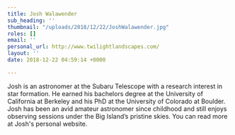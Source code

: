 ```yaml
---
title: Josh Walawender
sub_heading: ''
thumbnail: "/uploads/2018/12/22/JoshWalawender.jpg"
roles: []
email: ''
personal_url: http://www.twilightlandscapes.com/
layout: ''
date: 2018-12-22 04:59:14 +0000

---
```

Josh is an astronomer at the Subaru Telescope with a research interest in star formation. He earned his bachelors degree at the University of California at Berkeley and his PhD at the University of Colorado at Boulder. Josh has been an avid amateur astronomer since childhood and still enjoys observing sessions under the Big Island’s pristine skies. You can read more at Josh's personal website.